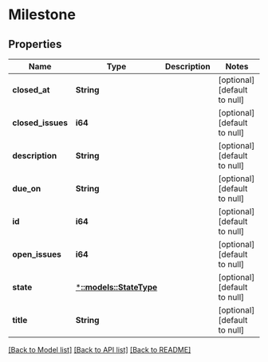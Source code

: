 # Milestone

## Properties
Name | Type | Description | Notes
------------ | ------------- | ------------- | -------------
**closed_at** | **String** |  | [optional] [default to null]
**closed_issues** | **i64** |  | [optional] [default to null]
**description** | **String** |  | [optional] [default to null]
**due_on** | **String** |  | [optional] [default to null]
**id** | **i64** |  | [optional] [default to null]
**open_issues** | **i64** |  | [optional] [default to null]
**state** | [***::models::StateType**](StateType.md) |  | [optional] [default to null]
**title** | **String** |  | [optional] [default to null]

[[Back to Model list]](../README.md#documentation-for-models) [[Back to API list]](../README.md#documentation-for-api-endpoints) [[Back to README]](../README.md)


